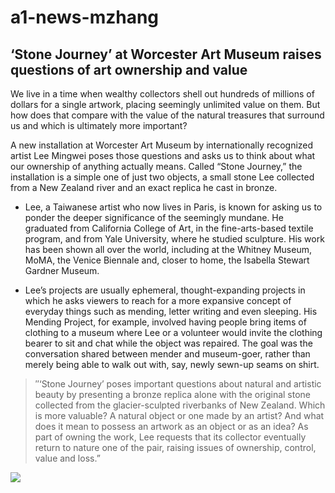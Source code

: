 # a1-news-mzhang

## ‘Stone Journey’ at Worcester Art Museum raises questions of art ownership and value


We live in a time when wealthy collectors shell out hundreds of millions of dollars for a single artwork, placing seemingly unlimited value on them. But how does that compare with the value of the natural treasures that surround us and which is ultimately more important?

A new installation at Worcester Art Museum by internationally recognized artist Lee Mingwei poses those questions and asks us to think about what our ownership of anything actually means. Called “Stone Journey,” the installation is a simple one of just two objects, a small stone Lee collected from a New Zealand river and an exact replica he cast in bronze.

* Lee, a Taiwanese artist who now lives in Paris, is known for asking us to ponder the deeper significance of the seemingly mundane. He graduated from California College of Art, in the fine-arts-based textile program, and from Yale University, where he studied sculpture. His work has been shown all over the world, including at the Whitney Museum, MoMA, the Venice Biennale and, closer to home, the Isabella Stewart Gardner Museum.

* Lee’s projects are usually ephemeral, thought-expanding projects in which he asks viewers to reach for a more expansive concept of everyday things such as mending, letter writing and even sleeping. His Mending Project, for example, involved having people bring items of clothing to a museum where Lee or a volunteer would invite the clothing bearer to sit and chat while the object was repaired. The goal was the conversation shared between mender and museum-goer, rather than merely being able to walk out with, say, newly sewn-up seams on shirt.

<blockquote>
″‘Stone Journey’ poses important questions about natural and artistic beauty by presenting a bronze replica alone with the original stone collected from the glacier-sculpted riverbanks of New Zealand. Which is more valuable? A natural object or one made by an artist? And what does it mean to possess an artwork as an object or as an idea? As part of owning the work, Lee requests that its collector eventually return to nature one of the pair, raising issues of ownership, control, value and loss.”
</blockquote>

![](picture.jpg)
